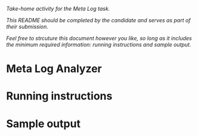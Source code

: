 _Take-home activity for the Meta Log task._

_This README should be completed by the candidate and serves as part of their submission._

_Feel free to strcuture this document however you like, so long as it includes the minimum required information: running instructions and sample output._

# Meta Log Analyzer


# Running instructions


# Sample output



